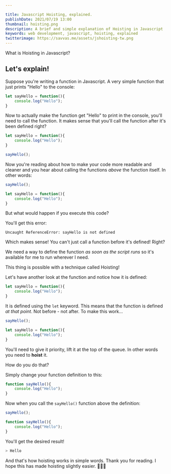 ```yaml
---

title: Javascript Hoisting, explained.
publishDate: 2021/07/19 13:00
thumbnail: hoisting.png
description: A brief and simple explanation of Hoisting in Javascript
keywords: web development, javascript, hoisting, explained
twitterimage: https://savvas.me/assets/jshoisting-tw.png
---
```


What is Hoisting in Javascript?

## Let's explain!

Suppose you're writing a function in Javascript. A very simple function that just prints "Hello" to the console:

```js
let sayHello = function(){
    console.log("Hello");
}
```

Now to actually make the function get "Hello" to print in the console, you'll need to call the function. It makes sense that you'll call the function after it's been defined right?

```js
let sayHello = function(){
    console.log("Hello");
}

sayHello();
```

Now you're reading about how to make your code more readable and cleaner and you hear about calling the functions *above* the function itself. In other words:

```js
sayHello();

let sayHello = function(){
    console.log("Hello");
}
```

But what would happen if you execute this code?

You'll get this error:

```
Uncaught ReferenceError: sayHello is not defined
```

Which makes sense! You can't just call a function before it's defined! Right?

We need a way to define the function *as soon as the script runs* so it's available for me to run wherever I need.

This thing is possible with a technique called Hoisting!

Let's have another look at the function and notice how it is defined:

```js
let sayHello = function(){
    console.log("Hello");
}
```

It is defined using the `let` keyword. This means that the function is defined *at that point*. Not before - not after. To make this work...

```js
sayHello();

let sayHello = function(){
    console.log("Hello");
}
```

You'll need to give it priority, lift it at the top of the queue. In other words you need to **hoist** it.

How do you do that?

Simply change your function definition to this:

```js
function sayHello(){
    console.log("Hello");
}
```

Now when you call the `sayHello()` function above the definition:

```js
sayHello();

function sayHello(){
    console.log("Hello");
}
```

You'll get the desired result!
```sh
> Hello
```

And that's how hoisting works in simple words. Thank you for reading. I hope this has made hoisting slightly easier. 👋👋👋